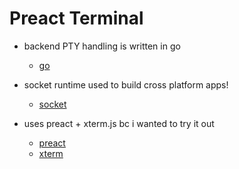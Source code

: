 # Preact Terminal

 - backend PTY handling is written in go
    - [go](https://go.dev/)

 - socket runtime used to build cross platform apps!
   - [socket](https://github.com/socketsupply/socket)

 - uses preact + xterm.js bc i wanted to try it out
    - [preact](https://preactjs.com/)
    - [xterm](https://xtermjs.org/)
